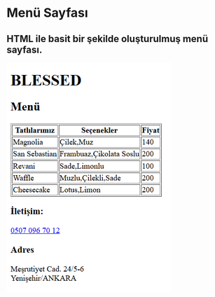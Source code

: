 # Menü Sayfası
HTML ile basit bir şekilde oluşturulmuş menü sayfası.
---

![alt text](../imgs/ms.png)
